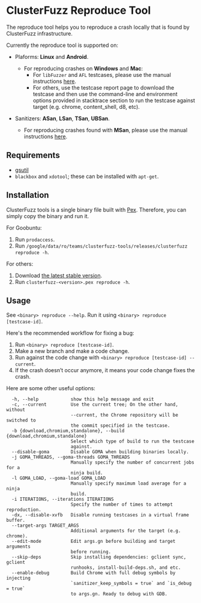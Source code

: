 ClusterFuzz Reproduce Tool
=================================

The reproduce tool helps you to reproduce a crash locally that is found by ClusterFuzz infrastructure.

Currently the reproduce tool is supported on:
* Plaforms: **Linux** and **Android**.
    * For reproducing crashes on **Windows** and **Mac**:
        * For `libFuzzer` and `AFL` testcases, please use the manual instructions [here](https://chromium.googlesource.com/chromium/src/+/master/testing/libfuzzer/reproducing.md).
        * For others, use the testcase report page to download the testcase and then use the command-line and
environment options provided in stacktrace section to run the testcase against target 
(e.g. chrome, content_shell, d8, etc).

* Sanitizers: **ASan**, **LSan**, **TSan**, **UBSan**.
    * For reproducing crashes found with **MSan**, please use the manual instructions [here](https://www.chromium.org/developers/testing/memorysanitizer#TOC-Running-on-other-distros-using-Docker).


Requirements
---------------

* [gsutil](https://cloud.google.com/storage/docs/gsutil_install)
* `blackbox` and `xdotool`; these can be installed with `apt-get`.


Installation
-----------------

ClusterFuzz tools is a single binary file built with [Pex](https://github.com/pantsbuild/pex).
Therefore, you can simply copy the binary and run it.


For Goobuntu:

1. Run `prodaccess`.
2. Run `/google/data/ro/teams/clusterfuzz-tools/releases/clusterfuzz reproduce -h`.

For others:

1. Download [the latest stable version](https://storage.cloud.google.com/clusterfuzz-tools).
2. Run `clusterfuzz-<version>.pex reproduce -h`.


Usage
------

See `<binary> reproduce --help`. Run it using `<binary> reproduce [testcase-id]`.

Here's the recommended workflow for fixing a bug:

1. Run `<binary> reproduce [testcase-id]`.
2. Make a new branch and make a code change.
3. Run against the code change with `<binary> reproduce [testcase-id] --current`.
4. If the crash doesn’t occur anymore, it means your code change fixes the crash.


Here are some other useful options:

```
  -h, --help            show this help message and exit
  -c, --current         Use the current tree; On the other hand, without
                        --current, the Chrome repository will be switched to
                        the commit specified in the testcase.
  -b {download,chromium,standalone}, --build {download,chromium,standalone}
                        Select which type of build to run the testcase
                        against.
  --disable-goma        Disable GOMA when building binaries locally.
  -j GOMA_THREADS, --goma-threads GOMA_THREADS
                        Manually specify the number of concurrent jobs for a
                        ninja build.
  -l GOMA_LOAD, --goma-load GOMA_LOAD
                        Manually specify maximum load average for a ninja
                        build.
  -i ITERATIONS, --iterations ITERATIONS
                        Specify the number of times to attempt reproduction.
  -dx, --disable-xvfb   Disable running testcases in a virtual frame buffer.
  --target-args TARGET_ARGS
                        Additional arguments for the target (e.g. chrome).
  --edit-mode           Edit args.gn before building and target arguments
                        before running.
  --skip-deps           Skip installing dependencies: gclient sync, gclient
                        runhooks, install-build-deps.sh, and etc.
  --enable-debug        Build Chrome with full debug symbols by injecting
                        `sanitizer_keep_symbols = true` and `is_debug = true`
                        to args.gn. Ready to debug with GDB.
```
